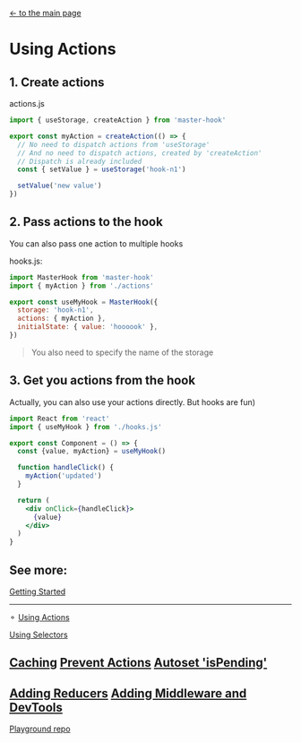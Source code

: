 [<- to the main page](https://github.com/opium-pro/master-hook)

# Using Actions


## 1. Create actions

actions.js
```js
import { useStorage, createAction } from 'master-hook'

export const myAction = createAction(() => {
  // No need to dispatch actions from 'useStorage'
  // And no need to dispatch actions, created by 'createAction'
  // Dispatch is already included
  const { setValue } = useStorage('hook-n1')

  setValue('new value')
})
```

## 2. Pass actions to the hook
You can also pass one action to multiple hooks

hooks.js:
```js
import MasterHook from 'master-hook'
import { myAction } from './actions'

export const useMyHook = MasterHook({
  storage: 'hook-n1',
  actions: { myAction },
  initialState: { value: 'hoooook' },
})
```
> You also need to specify the name of the storage


## 3. Get you actions from the hook
Actually, you can also use your actions directly.
But hooks are fun)

```jsx
import React from 'react'
import { useMyHook } from './hooks.js'

export const Component = () => {
  const {value, myAction} = useMyHook()

  function handleClick() {
    myAction('updated')
  }

  return (
    <div onClick={handleClick}>
      {value}
    </div>
  )
}
```

## See more:

[Getting Started](https://github.com/opium-pro/master-hook/blob/master/docs/GETTING_STARTED.md)

---

⚬ [Using Actions](https://github.com/opium-pro/master-hook/blob/master/docs/ACTIONS.md)

[Using Selectors](https://github.com/opium-pro/master-hook/blob/master/docs/SELECTORS.md)

[Caching](https://github.com/opium-pro/master-hook/blob/master/docs/CACHING.md)
[Prevent Actions](https://github.com/opium-pro/master-hook/blob/master/docs/PREVENT_ACTIONS.md)
[Autoset 'isPending'](https://github.com/opium-pro/master-hook/blob/master/docs/IS_PENDING.md)
---
[Adding Reducers](https://github.com/opium-pro/master-hook/blob/master/docs/ADDING_REDUCERS.md)
[Adding Middleware and DevTools](https://github.com/opium-pro/master-hook/blob/master/docs/ADDING_MIDDLEWARE.md)
---
[Playground repo](https://github.com/opium-pro/master-hook-playground)